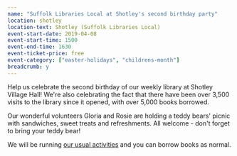 ```yaml
---
name: "Suffolk Libraries Local at Shotley's second birthday party"
location: shotley
location-text: Shotley (Suffolk Libraries Local)
event-start-date: 2019-04-08
event-start-time: 1500
event-end-time: 1630
event-ticket-price: free
event-category: ["easter-holidays", "childrens-month"]
breadcrumb: y
---
```


Help us celebrate the second birthday of our weekly library at Shotley Village Hall! We're also celebrating the fact that there have been over 3,500 visits to the library since it opened, with over 5,000 books borrowed.

Our wonderful volunteers Gloria and Rosie are holding a teddy bears' picnic with sandwiches, sweet treats and refreshments.  All welcome - don't forget to bring your teddy bear!

We will be running [our usual activities](/libraries/shotley/) and you can borrow books as normal.
